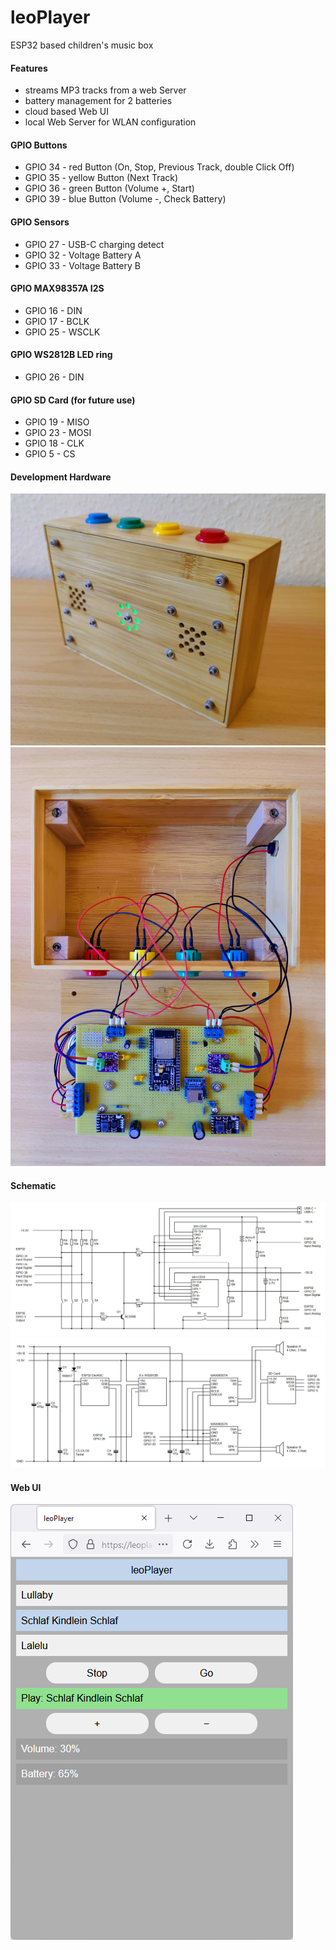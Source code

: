 # leoPlayer
ESP32 based children's music box
#### Features
* streams MP3 tracks from a web Server
* battery management for 2 batteries
* cloud based Web UI
* local Web Server for WLAN configuration
#### GPIO Buttons
* GPIO 34 - red Button (On, Stop, Previous Track, double Click Off)
* GPIO 35 - yellow Button (Next Track)
* GPIO 36 - green Button (Volume +, Start)
* GPIO 39 - blue Button (Volume -, Check Battery)
#### GPIO Sensors
* GPIO 27 - USB-C charging detect
* GPIO 32 - Voltage Battery A
* GPIO 33 - Voltage Battery B
#### GPIO MAX98357A I2S
* GPIO 16 - DIN
* GPIO 17 - BCLK
* GPIO 25 - WSCLK
#### GPIO WS2812B LED ring
* GPIO 26 - DIN
#### GPIO SD Card (for future use)
* GPIO 19 - MISO
* GPIO 23 - MOSI
* GPIO 18 - CLK
* GPIO 5 - CS
#### Development Hardware
![IMAGE ALT TEXT HERE](documentation/leoPlayer_a.jpg)
![IMAGE ALT TEXT HERE](documentation/leoPlayer_b.jpg)
#### Schematic
![IMAGE ALT TEXT HERE](documentation/leoPlayer_c.png)
![IMAGE ALT TEXT HERE](documentation/leoPlayer_d.png)
#### Web UI
![IMAGE ALT TEXT HERE](documentation/leoPlayer_e.png)